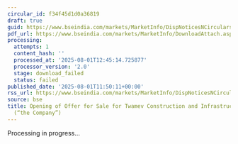 ```yaml
---
circular_id: f34f45d1d0a36819
draft: true
guid: https://www.bseindia.com/markets/MarketInfo/DispNoticesNCirculars.aspx?Noticeid={FEE571D3-6147-47E1-8097-C98D04D6D907}&noticeno=20250801-31&dt=08/01/2025&icount=31&totcount=39&flag=0
pdf_url: https://www.bseindia.com/markets/MarketInfo/DownloadAttach.aspx?id=20250801-31&attachedId=56e7cfdd-e3d0-4a06-921d-fa6d0fc32a89
processing:
  attempts: 1
  content_hash: ''
  processed_at: '2025-08-01T12:45:14.725877'
  processor_version: '2.0'
  stage: download_failed
  status: failed
published_date: '2025-08-01T11:50:11+00:00'
rss_url: https://www.bseindia.com/markets/MarketInfo/DispNoticesNCirculars.aspx?Noticeid={FEE571D3-6147-47E1-8097-C98D04D6D907}&noticeno=20250801-31&dt=08/01/2025&icount=31&totcount=39&flag=0
source: bse
title: Opening of Offer for Sale for Twamev Construction and Infrastructure Limited
  (“the Company”)
---
```


Processing in progress...